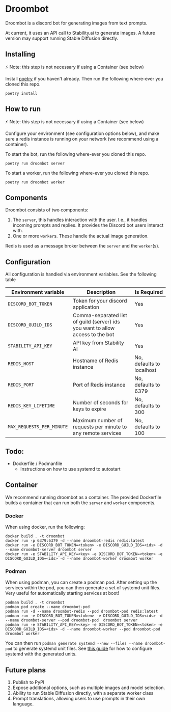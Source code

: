 # Droombot

Droombot is a discord bot for generating images from text prompts.

At current, it uses an API call to Stability.ai to generate images.
A future version may support running Stable Diffusion directly.

## Installing

:zap: Note: this step is not necessary if using a Container (see below)

Install [poetry](https://python-poetry.org/) if you haven't already.
Then run the following where-ever you cloned this repo.

```console
poetry install
```

## How to run

:zap: Note: this step is not necessary if using a Container (see below)

Configure your environment (see configuration options below), and make sure a
redis instance is running on your network (we recommend using a container).

To start the bot, run the following where-ever you cloned this repo.

```console
poetry run droombot server
```

To start a worker, run the following where-ever you cloned this repo.

```console
poetry run droombot worker
```

## Components

Droombot consists of two components:

1. The `server`, this handles interaction with the user. I.e., it handles incoming
   prompts and replies. It provides the Discord bot users interact with.
2. One or more `worker`s. These handle the actual image generation.

Redis is used as a message broker between the `server` and the `worker`(s).

## Configuration

All configuration is handled via environment variables. See the following table

| Environment variable      | Description                                                                    | Is Required               |
|---------------------------|--------------------------------------------------------------------------------|---------------------------|
| `DISCORD_BOT_TOKEN`       | Token for your discord application                                             | Yes                       |
| `DISCORD_GUILD_IDS`       | Comma-separated list of guild (server) ids you want to allow access to the bot | Yes                       |
| `STABILITY_API_KEY`       | API key from Stability AI                                                      | Yes                       |
| `REDIS_HOST`              | Hostname of Redis instance                                                     | No, defaults to localhost |
| `REDIS_PORT`              | Port of Redis instance                                                         | No, defaults to 6379      |
| `REDIS_KEY_LIFETIME`      | Number of seconds for keys to expire                                           | No, defaults to 300       |
| `MAX_REQUESTS_PER_MINUTE` | Maximum number of requests per minute to any remote services                   | No, defaults to 100       |

## Todo:

* Dockerfile / Podmanfile
    * Instructions on how to use systemd to autostart


## Container

We recommend running droombot as a container. The provided Dockerfile builds a
container that can run both the `server` and `worker` components.


### Docker
When using docker, run the following:

```console
docker build . -t droombot
docker run -p 6379:6379 -d --name droombot-redis redis:latest
docker run -e DISCORD_BOT_TOKEN=<token> -e DISCORD_GUILD_IDS=<ids> -d --name droombot-server droombot server
docker run -e STABILITY_API_KEY=<key> -e DISCORD_BOT_TOKEN=<token> -e DISCORD_GUILD_IDS=<ids> -d --name droombot-worker droombot worker
```

### Podman

When using podman, you can create a podman pod. After setting up the services
within the pod, you can then generate a set of systemd unit files. Very useful for
automatically starting services at boot!

```console
podman build . -t droombot
podman pod create --name droombot-pod
podman run -d --name droombot-redis --pod droombot-pod redis:latest
podman run -e DISCORD_BOT_TOKEN=<token> -e DISCORD_GUILD_IDS=<ids> -d --name droombot-server --pod droombot-pod  droombot server
podman run -e STABILITY_API_KEY=<key> -e DISCORD_BOT_TOKEN=<token> -e DISCORD_GUILD_IDS=<ids> -d --name droombot-worker --pod droombot-pod droombot worker
```

You can then run `podman generate systemd --new --files --name droombot-pod` to
generate systemd unit files. See [this guide](https://www.redhat.com/sysadmin/podman-run-pods-systemd-services)
for how to configure systemd with the generated units.


## Future plans

1. Publish to PyPI
2. Expose additional options, such as multiple images and model selection.
3. Ability to run Stable Diffusion directly, with a separate worker class
4. Prompt translations, allowing users to use prompts in their own language.
